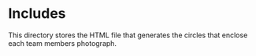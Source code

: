 # Includes

This directory stores the HTML file that generates the circles that enclose each team members photograph.

